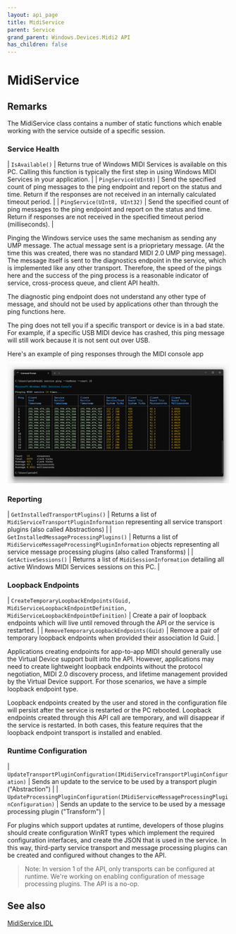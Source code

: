 ```yaml
---
layout: api_page
title: MidiService
parent: Service
grand_parent: Windows.Devices.Midi2 API
has_children: false
---
```


# MidiService

## Remarks

The MidiService class contains a number of static functions which enable working with the service outside of a specific session. 

### Service Health

| `IsAvailable()` | Returns true of Windows MIDI Services is available on this PC. Calling this function is typically the first step in using Windows MIDI Services in your application. |
| `PingService(UInt8)` | Send the specified count of ping messages to the ping endpoint and report on the status and time. Return if the responses are not received in an internally calculated timeout period. |
| `PingService(UInt8, UInt32)` | Send the specified count of ping messages to the ping endpoint and report on the status and time. Return if responses are not received in the specified timeout period (milliseconds). |

Pinging the Windows service uses the same mechanism as sending any UMP message. The actual message sent is a prioprietary message. (At the time this was created, there was no standard MIDI 2.0 UMP ping message). The message itself is sent to the diagnostics endpoint in the service, which is implemented like any other transport. Therefore, the speed of the pings here and the success of the ping process is a reasonable indicator of service, cross-process queue, and client API health.

The diagnostic ping endpoint does not understand any other type of message, and should not be used by applications other than through the ping functions here.

The ping does not tell you if a specific transport or device is in a bad state. For example, if a specific USB MIDI device has crashed, this ping message will still work because it is not sent out over USB.

Here's an example of ping responses through the MIDI console app

![MIDI Console Ping](./console-ping.png)

### Reporting

| `GetInstalledTransportPlugins()` | Returns a list of `MidiServiceTransportPluginInformation` representing all service transport plugins (also called Abstractions) |
| `GetInstalledMessageProcessingPlugins()` | Returns a list of `MidiServiceMessageProcessingPluginInformation` objects representing all service message processing plugins (also called Transforms) |
| `GetActiveSessions()` | Returns a list of `MidiSessionInformation` detailing all active Windows MIDI Services sessions on this PC. |

### Loopback Endpoints

| `CreateTemporaryLoopbackEndpoints(Guid, MidiServiceLoopbackEndpointDefinition, MidiServiceLoopbackEndpointDefinition)` | Create a pair of loopback endpoints which will live until removed through the API or the service is restarted. |
| `RemoveTemporaryLoopbackEndpoints(Guid)` | Remove a pair of temporary loopback endpoints when provided their association Id Guid. |

Applications creating endpoints for app-to-app MIDI should generally use the Virtual Device support built into the API. However, applications may need to create lightweight loopback endpoints without the protocol negotiation, MIDI 2.0 discovery process, and lifetime management provided by the Virtual Device support. For those scenarios, we have a simple loopback endpoint type.

Loopback endpoints created by the user and stored in the configuration file will persist after the service is restarted or the PC rebooted. Loopback endpoints created through this API call are temporary, and will disappear if the service is restarted. In both cases, this feature requires that the loopback endpoint transport is installed and enabled.

### Runtime Configuration

| `UpdateTransportPluginConfiguration(IMidiServiceTransportPluginConfiguration)` | Sends an update to the service to be used by a transport plugin ("Abstraction") |
| `UpdateProcessingPluginConfiguration(IMidiServiceMessageProcessingPluginConfiguration)` | Sends an update to the service to be used by a message processing plugin ("Transform")  |

For plugins which support updates at runtime, developers of those plugins should create configuration WinRT types which implement the required configuration interfaces, and create the JSON that is used in the service. In this way, third-party service transport and message processing plugins can be created and configured without changes to the API.

> Note: In version 1 of the API, only transports can be configured at runtime. We're working on enabling configuration of message processing plugins. The API is a no-op.

## See also

[MidiService IDL](https://github.com/microsoft/MIDI/blob/main/src/api/Client/Midi2Client/MidiService.idl)
